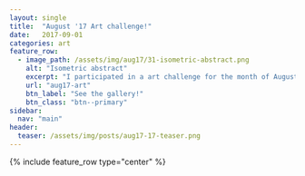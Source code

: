 ```yaml
---
layout: single
title:  "August '17 Art challenge!"
date:   2017-09-01
categories: art
feature_row:
  - image_path: /assets/img/aug17/31-isometric-abstract.png
    alt: "Isometric abstract"
    excerpt: "I participated in a art challenge for the month of August 17."
    url: "aug17-art"
    btn_label: "See the gallery!"
    btn_class: "btn--primary"
sidebar:
  nav: "main"
header:
  teaser: /assets/img/posts/aug17-17-teaser.png
---
```


{% include feature_row type="center" %}
